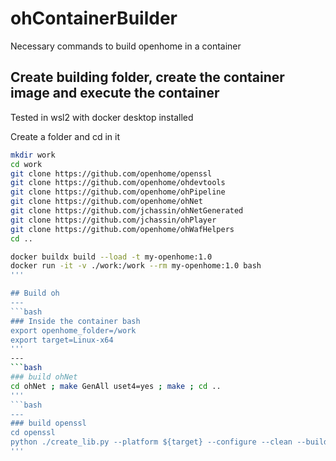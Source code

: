 # ohContainerBuilder
Necessary commands to build openhome in a container



## Create building folder, create the container image and execute the container
Tested in wsl2 with docker desktop installed

Create a folder and cd in it

```bash
mkdir work
cd work
git clone https://github.com/openhome/openssl
git clone https://github.com/openhome/ohdevtools
git clone https://github.com/openhome/ohPipeline
git clone https://github.com/openhome/ohNet
git clone https://github.com/jchassin/ohNetGenerated
git clone https://github.com/jchassin/ohPlayer
git clone https://github.com/openhome/ohWafHelpers
cd ..

docker buildx build --load -t my-openhome:1.0
docker run -it -v ./work:/work --rm my-openhome:1.0 bash
'''

## Build oh
---
```bash
### Inside the container bash
export openhome_folder=/work
export target=Linux-x64
'''
---
```bash
### build ohNet
cd ohNet ; make GenAll uset4=yes ; make ; cd ..
'''
```bash
---
### build openssl
cd openssl
python ./create_lib.py --platform ${target} --configure --clean --build
'''
